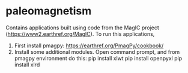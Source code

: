 # paleomagnetism
Contains applications built using code from the MagIC project (https://www2.earthref.org/MagIC).
To run this applications,
1. First install pmagpy: https://earthref.org/PmagPy/cookbook/
2. Install some additional modules. Open command prompt, and from pmagpy environment do this:
    pip install xlwt
    pip install openpyxl
    pip install xlrd
